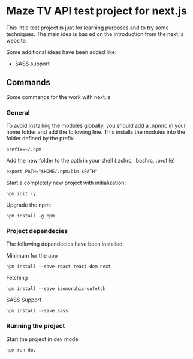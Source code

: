# Maze TV API test project for next.js

This little test project is just for learning purposes and to try some techniques. The main idea is bas
ed on the introduction from the next.js website.

Some additional ideas have been added like:
- SASS support 

## Commands

Some commands for the work with next.js

### General

To avoid installing the modules globally, you should add a .npmrc in your home folder and add the following line. This installs the modules into the folder defined by the prefix.
```shell script
prefix=~/.npm
```

Add the new folder to the path in your shell (.zshrc, .bashrc, .profile)
```shell script
export PATH="$HOME/.npm/bin:$PATH"
```

Start a completely new project with initialization:
```shell script
npm init -y
```

Upgrade the npm:
```shell script
npm install -g npm
```

### Project dependecies

The following dependecies have been installed.

Minimum for the app
```shell script
npm install --save react react-dom next
```

Fetching
```shell script
npm install --save isomorphic-unfetch
```

SASS Support
```shell script
npm install --save sass
```

### Running the project

Start the project in dev mode:
```shell script
npm run dev
```

